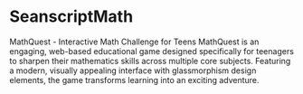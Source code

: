 # SeanscriptMath
MathQuest - Interactive Math Challenge for Teens MathQuest is an engaging, web-based educational game designed specifically for teenagers to sharpen their mathematics skills across multiple core subjects. Featuring a modern, visually appealing interface with glassmorphism design elements, the game transforms learning into an exciting adventure.
